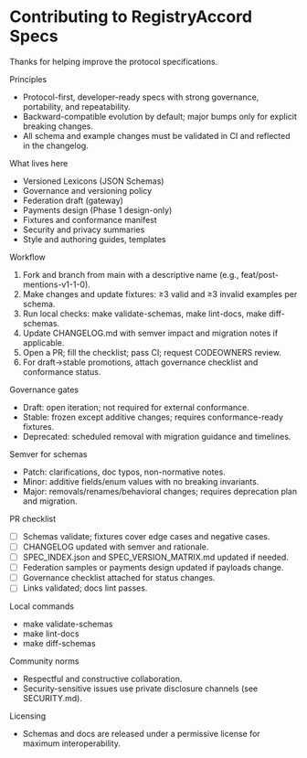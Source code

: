 # Contributing to RegistryAccord Specs

Thanks for helping improve the protocol specifications.

Principles
- Protocol-first, developer-ready specs with strong governance, portability, and repeatability. 
- Backward-compatible evolution by default; major bumps only for explicit breaking changes.
- All schema and example changes must be validated in CI and reflected in the changelog.

What lives here
- Versioned Lexicons (JSON Schemas)
- Governance and versioning policy
- Federation draft (gateway)
- Payments design (Phase 1 design-only)
- Fixtures and conformance manifest
- Security and privacy summaries
- Style and authoring guides, templates

Workflow
1) Fork and branch from main with a descriptive name (e.g., feat/post-mentions-v1-1-0). 
2) Make changes and update fixtures: ≥3 valid and ≥3 invalid examples per schema. 
3) Run local checks: make validate-schemas, make lint-docs, make diff-schemas. 
4) Update CHANGELOG.md with semver impact and migration notes if applicable. 
5) Open a PR; fill the checklist; pass CI; request CODEOWNERS review. 
6) For draft→stable promotions, attach governance checklist and conformance status.

Governance gates
- Draft: open iteration; not required for external conformance.
- Stable: frozen except additive changes; requires conformance-ready fixtures.
- Deprecated: scheduled removal with migration guidance and timelines.

Semver for schemas
- Patch: clarifications, doc typos, non-normative notes.
- Minor: additive fields/enum values with no breaking invariants.
- Major: removals/renames/behavioral changes; requires deprecation plan and migration.

PR checklist
- [ ] Schemas validate; fixtures cover edge cases and negative cases.
- [ ] CHANGELOG updated with semver and rationale.
- [ ] SPEC_INDEX.json and SPEC_VERSION_MATRIX.md updated if needed.
- [ ] Federation samples or payments design updated if payloads change.
- [ ] Governance checklist attached for status changes.
- [ ] Links validated; docs lint passes.

Local commands
- make validate-schemas
- make lint-docs
- make diff-schemas

Community norms
- Respectful and constructive collaboration.
- Security-sensitive issues use private disclosure channels (see SECURITY.md).

Licensing
- Schemas and docs are released under a permissive license for maximum interoperability.
